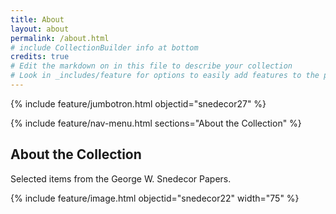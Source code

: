 ```yaml
---
title: About
layout: about
permalink: /about.html
# include CollectionBuilder info at bottom
credits: true
# Edit the markdown on in this file to describe your collection
# Look in _includes/feature for options to easily add features to the page
---
```


{% include feature/jumbotron.html objectid="snedecor27" %} 

{% include feature/nav-menu.html sections="About the Collection" %}

## About the Collection

Selected items from the George W. Snedecor Papers.

{% include feature/image.html objectid="snedecor22" width="75" %} 


